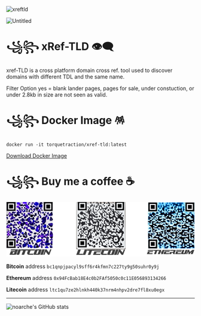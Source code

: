 
![xreftld](https://github.com/user-attachments/assets/d974f654-ab4d-42c0-bfe9-da401a2439a8)

![Untitled](https://github.com/user-attachments/assets/92eb8609-e54a-49be-9c0f-633c30602867)


# ꧁꧂  xRef-TLD 👁️‍🗨️

xref-TLD is a cross platform domain cross ref. tool used to discover domains with different TDL and the same name. 

Filter Option yes = blank lander pages, pages for sale, under constuction, or under 2.8kb in size are not seen as valid. 


# ꧁꧂ Docker Image 🪅


`docker run -it torquetraction/xref-tld:latest`

[Download Docker Image](https://hub.docker.com/r/torquetraction/noisy)

# ꧁꧂  Buy me a coffee ☕

![qrCode](https://raw.githubusercontent.com/noarche/cd-ripper/main/unrelated-ignore/CryptoQRcodes.png)

**Bitcoin** address `bc1qnpjpacyl9sff6r4kfmn7c227ty9g50suhr0y9j`


**Ethereum** address `0x94FcBab18E4c0b2FAf5050c0c11E056893134266`


**Litecoin** address `ltc1qu7ze2hlnkh440k37nrm4nhpv2dre7fl8xu0egx`



-------------------------------------------------------------------

![noarche's GitHub stats](https://github-readme-stats.vercel.app/api?username=noarche&show_icons=true&theme=transparent)

